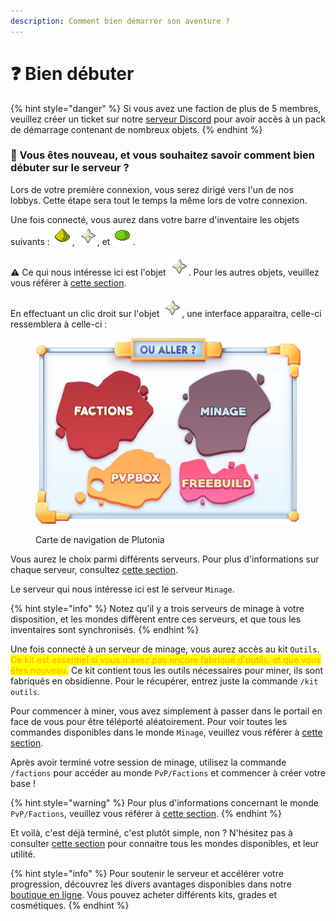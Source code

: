 ```yaml
---
description: Comment bien démarrer son aventure ?
---
```


# ❓ Bien débuter

{% hint style="danger" %}
Si vous avez une faction de plus de 5 membres, veuillez créer un ticket sur notre [serveur Discord](https://discord.gg/plutonia) pour avoir accès à un pack de démarrage contenant de nombreux objets.
{% endhint %}

### 🤔 Vous êtes nouveau, et vous souhaitez savoir comment bien débuter sur le serveur ?

Lors de votre première connexion, vous serez dirigé vers l'un de nos lobbys. Cette étape sera tout le temps la même lors de votre connexion.

Une fois connecté, vous aurez dans votre barre d'inventaire les objets suivants : ![](../.gitbook/assets/glowstone_dust.png), ![](../.gitbook/assets/nether_star.png), et ![](../.gitbook/assets/dye_powder_lime.png).

⚠️ Ce qui nous intéresse ici est l'objet ![](../.gitbook/assets/nether_star.png). Pour les autres objets, veuillez vous référer à [cette section](../mondes/lobbys.md).

En effectuant un clic droit sur l'objet ![](../.gitbook/assets/nether_star.png), une interface apparaitra, celle-ci ressemblera à celle-ci :

<figure><img src="../.gitbook/assets/oCfZFRBlK5.png" alt=""><figcaption><p>Carte de navigation de Plutonia</p></figcaption></figure>

Vous aurez le choix parmi différents serveurs. Pour plus d'informations sur chaque serveur, consultez [cette section](broken-reference).

Le serveur qui nous intéresse ici est le serveur `Minage`.

{% hint style="info" %}
Notez qu'il y a trois serveurs de minage à votre disposition, et les mondes diffèrent entre ces serveurs, et que tous les inventaires sont synchronisés.
{% endhint %}



Une fois connecté à un serveur de minage, vous aurez accès au kit `Outils`. <mark style="color:orange;">Ce kit est essentiel si vous n'avez pas encore fabriqué d'outils, et que vous êtes nouveau.</mark> Ce kit contient tous les outils nécessaires pour miner, ils sont fabriqués en obsidienne. Pour le récupérer, entrez juste la commande `/kit outils`.

Pour commencer à miner, vous avez simplement à passer dans le portail en face de vous pour être téléporté aléatoirement. Pour voir toutes les commandes disponibles dans le monde `Minage`, veuillez vous référer à [cette section](../mondes/minage.md).

Après avoir terminé votre session de minage, utilisez la commande `/factions` pour accéder au monde `PvP/Factions` et commencer à créer votre base !

{% hint style="warning" %}
Pour plus d'informations concernant le monde `PvP/Factions`, veuillez vous référer à [cette section](../mondes/factions.md).
{% endhint %}

Et voilà, c'est déjà terminé, c'est plutôt simple, non ? N'hésitez pas à consulter [cette section](broken-reference) pour connaitre tous les mondes disponibles, et leur utilité.

{% hint style="info" %}
Pour soutenir le serveur et accélérer votre progression, découvrez les divers avantages disponibles dans notre [boutique en ligne](https://plutonia-mc.fr/shop). Vous pouvez acheter différents kits, grades et cosmétiques.
{% endhint %}

